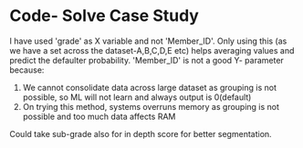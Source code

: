 # Code- Solve Case Study
I have used 'grade' as X variable and not 'Member_ID'. Only using this (as we have a set across the dataset-A,B,C,D,E etc) helps averaging values and predict the defaulter probability. 'Member_ID'  is not a good Y- parameter because:

1. We cannot consolidate data across large dataset as grouping is not possible, so ML will not learn and always output is 0(default)
2. On trying this method, systems overruns memory as grouping is not possible and too much data affects RAM


Could take sub-grade also for in depth score for better segmentation.
